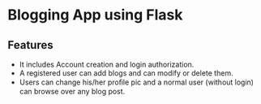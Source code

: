 # Blogging App using Flask
## Features 
- It includes Account creation and login
authorization. 
- A registered user can add blogs and can modify or
delete them.
- Users can change his/her proﬁle pic and a normal user (without login)
can browse over any blog post.
